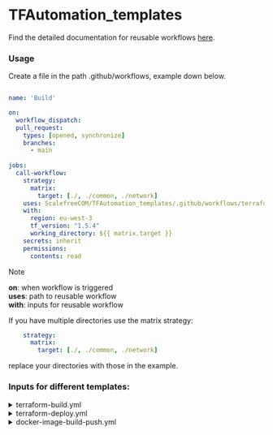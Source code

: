 # TFAutomation_templates

Find the detailed documentation for reusable workflows [here](https://wiki.scalefree.net/it/devops/reusable-workflows).

### Usage

Create a file in the path .github/workflows, example down below.

```yaml

name: 'Build'

on:
  workflow_dispatch:
  pull_request:
    types: [opened, synchronize]
    branches:
      - main
      
jobs:
  call-workflow:
    strategy:
      matrix:
        target: [./, ./common, ./network]
    uses: ScalefreeCOM/TFAutomation_templates/.github/workflows/terraform-build.yml@main
    with:
      region: eu-west-3
      tf_version: "1.5.4"
      working_directory: ${{ matrix.target }}
    secrets: inherit
    permissions:
      contents: read

```

> [!NOTE]
> **on**: when workflow is triggered </br>
> **uses**: path to reusable workflow </br>
> **with**: inputs for reusable workflow

If you have multiple directories use the matrix strategy:

```yaml
    strategy:
      matrix:
        target: [./, ./common, ./network]
```

replace your directories with those in the example.

### Inputs for different templates:

<details>
  <summary>terraform-build.yml</summary>

  [Example](https://github.com/ScalefreeCOM/TFAutomation_templates/blob/main/examples/terraform-build.yml)
  
  | input name | default       | required | 
  |------------|---------------|----------|
  | runs-on    | ubuntu-latest | no       |  
  | region     | eu-west-1     | no       |  
  | tf_version   | -             | yes      |  
  | working_directory  | -        | yes       |

  | secrets | requires |
  |---------|----------|
  | TFAUTOMATION_AWS_ACCESS_KEY	| yes |
  | TFAUTOMATION_AWS_SECRET_ACCESS_KEY | yes |
  
</details>

<details>
  <summary>terraform-deploy.yml</summary>

  [Example](https://github.com/ScalefreeCOM/TFAutomation_templates/blob/main/examples/terraform-deploy.yml)

  | input name | default       | required | 
  |------------|---------------|----------|
  | runs-on    | ubuntu-latest | no       |  
  | region     | eu-west-1     | no       |  
  | tf_version   | -             | yes      |  
  | working_directory  | -        | yes       |
  | approvers     | -     | yes       | 
  | minimum-approvals     | 2     | no       | 
  | issue-title     | Deploying     | no       | 
  | issue-body     | Please approve or deny the deployment     | no       |  
  
  | secrets | requires |
  |---------|----------|
  | TFAUTOMATION_AWS_ACCESS_KEY	| yes |
  | TFAUTOMATION_AWS_SECRET_ACCESS_KEY | yes |
  
</details>

<details>
  <summary>docker-image-build-push.yml</summary>

  [Example](https://github.com/ScalefreeCOM/TFAutomation_templates/blob/main/examples/build-push-image.yml)

  | input name | default       | required | 
  |------------|---------------|----------|
  | runs-on    | ubuntu-latest | no       |  
  | region     | eu-west-1     | no       |  
  | ecr-repo   | -             | yes      |  
  | image_tag  | latest        | no       |
  
  | secrets | requires |
  |---------|----------|
  | TFAUTOMATION_AWS_ACCESS_KEY	| yes |
  | TFAUTOMATION_AWS_SECRET_ACCESS_KEY | yes |
  
</details>
